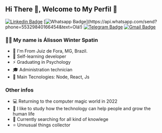 ## Hi There 👋, Welcome to My Perfil :flags:

[![Linkedin Badge](https://img.shields.io/badge/-LinkedIn-blue?style=for-the-badge&logo=Linkedin&logoColor=white&link=https://www.linkedin.com/in/leonardo-luis-de-vargas/)](https://www.linkedin.com/in/álisson-winter-spatin/)
[![Whatsapp Badge](https://img.shields.io/badge/-Whatsapp-4CA143?style=for-the-badge&labelColor=4CA143&logo=whatsapp&logoColor=white&link=https://api.whatsapp.com/send?phone=5549988239222&text=Olá!)](https://api.whatsapp.com/send?phone=55329840166454&text=Olá!)
[![Telegram Badge](https://img.shields.io/badge/-Telegram-1ca0f1?style=for-the-badge&labelColor=1ca0f1&logo=telegram&logoColor=white&link=https://t.me/LeoVargas)](https://t.me/Winterlisson)
[![Gmail Badge](https://img.shields.io/badge/-Gmail-c14438?style=for-the-badge&logo=Gmail&logoColor=white&link=mailto:leu1607@gmail.com)](mailto:Winter.alisson@gmail.com)

### 👨‍🚀 My name is Álisson Winter Spatin

- :round_pushpin: I'm From Juiz de Fora, MG, Brazil.
- :triangular_flag_on_post: Self-learning developer
- ⚡ Graduating in Psychology
- 🎓 Administration technician
- 🚀 Main Tecnologies: Node, React, Js

### Other infos
- :computer: Returning to the computer magic world in 2022
- :newspaper: I like to study how the technology can help people and grow the human life
- :scroll: Currently searching for all kind of knowlege
- :star: Unnusual things collector
